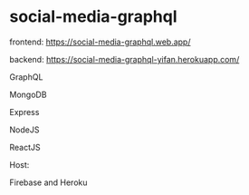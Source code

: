 # social-media-graphql

frontend: https://social-media-graphql.web.app/

backend: https://social-media-graphql-yifan.herokuapp.com/

GraphQL 

MongoDB

Express

NodeJS

ReactJS

Host:

Firebase and Heroku
